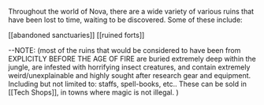 Throughout the world of Nova, there are a wide variety of various ruins that have been lost to time, waiting to be discovered. Some of these include:


[[abandoned sanctuaries]]
[[ruined forts]]



--NOTE: (most of the ruins that would be considered to have been from EXPLICITLY BEFORE THE AGE OF FIRE are buried extremely deep within the jungle, are infested with horrifying insect creatures, and contain extremely weird/unexplainable and highly sought after research gear and equipment. Including but not limited to: staffs, spell-books, etc.. These can be sold in [[Tech Shops]], in towns where magic is not illegal. )